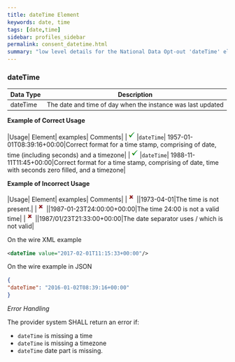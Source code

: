 ```yaml
---
title: dateTime Element
keywords: date, time
tags: [date,time]
sidebar: profiles_sidebar
permalink: consent_datetime.html
summary: "low level details for the National Data Opt-out 'dateTime' element"
---
```


### dateTime ###

|Data Type|Description|
| ------------- | -------------|
|dateTime |The date and time of day when the instance was last updated|


**Example of Correct Usage**

|Usage| Element| examples| Comments|
|![Tick](images/tick.png)|`dateTime`| 1957-01-01T08:39:16+00:00|Correct format for a time stamp, comprising of date, time (including seconds) and a timezone|
|![Tick](images/tick.png)|`dateTime`| 1988-11-11T11:45+00:00|Correct format for a time stamp, comprising of date, time with seconds zero filled, and a timezone|

**Example of Incorrect Usage**

|Usage| Element| examples| Comments|
|![Cross](images/cross.png)||1973-04-01|The time is not present.|
|![Cross](images/cross.png)||1987-01-23T24:00:00+00:00|The time 24:00 is not a valid time|
|![Cross](images/cross.png)||1987/01/23T21:33:00+00:00|The date separator uses / which is not valid|


On the wire XML example

```xml
<dateTime value="2017-02-01T11:15:33+00:00"/>
```

On the wire example in JSON

```json
{
"dateTime": "2016-01-02T08:39:16+00:00"
}
```

*Error Handling*

The provider system SHALL return an error if:

- `dateTime` is missing a time
- `dateTime` is missing a timezone
- `dateTime` date part is missing.







